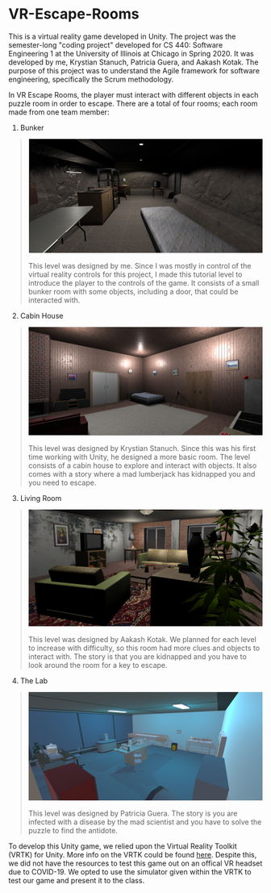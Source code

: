 # VR-Escape-Rooms

This is a virtual reality game developed in Unity. The project was the
semester-long "coding project" developed for CS 440: Software Engineering 1 
at the University of Illinois at Chicago in Spring 2020. It was developed by me, 
Krystian Stanuch, Patricia Guera, and Aakash Kotak. The purpose of this
project was to understand the Agile framework for software engineering,
specifically the Scrum methodology.

In VR Escape Rooms, the player must interact with different objects in each
puzzle room in order to escape. There are a total of four rooms; each room
made from one team member:

1. Bunker
>![Bunker Image](/Other/Images/Bunker.png)
>
>This level was designed by me. Since I was mostly in control of the virtual
>reality controls for this project, I made this tutorial level to introduce
>the player to the controls of the game. It consists of a small bunker room
>with some objects, including a door, that could be interacted with.
2. Cabin House
>![Cabin Image](/Other/Images/Cabin.png)
>
>This level was designed by Krystian Stanuch. Since this was his first time
>working with Unity, he designed a more basic room. The level consists of a cabin
>house to explore and interact with objects. It also comes with a story where
>a mad lumberjack has kidnapped you and you need to escape.
3. Living Room
>![Living Room Image](/Other/Images/Living&#32;Room.png)
>
>This level was designed by Aakash Kotak. We planned for each level to increase 
>with difficulty, so this room had more clues and objects to interact with. The story
>is that you are kidnapped and you have to look around the room for a key to escape.
4. The Lab
>![Lab Image](/Other/Images/Lab.png)
>
>This level was designed by Patricia Guera. The story is you are infected with 
>a disease by the mad scientist and you have to solve the puzzle to find the antidote.

To develop this Unity game, we relied upon the Virtual Reality Toolkit (VRTK) for Unity.
More info on the VRTK could be found [here](https://vrtoolkit.readme.io/). Despite this, we did not
have the resources to test this game out on an offical VR headset due to COVID-19. We opted
to use the simulator given within the VRTK to test our game and present it to the class. 
